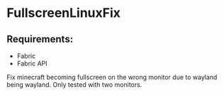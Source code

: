 # FullscreenLinuxFix

## Requirements:
* Fabric
* Fabric API


Fix minecraft becoming fullscreen on the wrong monitor due to wayland being wayland. Only tested with two monitors.
